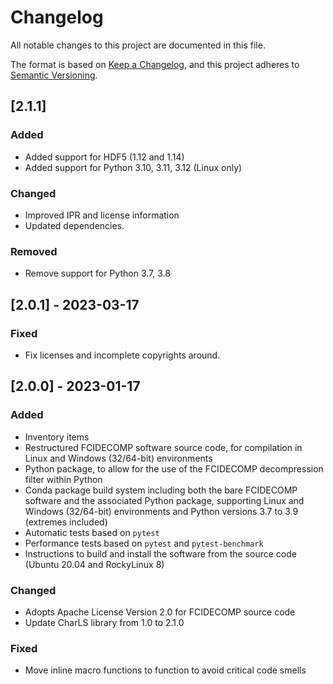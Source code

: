 # Changelog
All notable changes to this project are documented in this file.

The format is based on [Keep a Changelog](https://keepachangelog.com/en/1.0.0/),
and this project adheres to [Semantic Versioning](https://semver.org/spec/v2.0.0.html).

## [2.1.1]

### Added
- Added support for HDF5 (1.12 and 1.14)
- Added support for Python 3.10, 3.11, 3.12 (Linux only)

### Changed
- Improved IPR and license information
- Updated dependencies.

### Removed
- Remove support for Python 3.7, 3.8


## [2.0.1] - 2023-03-17

### Fixed
- Fix licenses and incomplete copyrights around.

## [2.0.0] - 2023-01-17

### Added
- Inventory items
- Restructured FCIDECOMP software source code, for compilation in Linux and Windows (32/64-bit) environments
- Python package, to allow for the use of the FCIDECOMP decompression filter within Python
- Conda package build system including both the bare FCIDECOMP software and the associated Python package, supporting 
  Linux and Windows (32/64-bit) environments and Python versions 3.7 to 3.9 (extremes included)
- Automatic tests based on `pytest`
- Performance tests based on `pytest` and `pytest-benchmark`
- Instructions to build and install the software from the source code (Ubuntu 20.04 and RockyLinux 8) 

### Changed
- Adopts Apache License Version 2.0 for FCIDECOMP source code
- Update CharLS library from 1.0 to 2.1.0

### Fixed
- Move inline macro functions to function to avoid critical code smells
